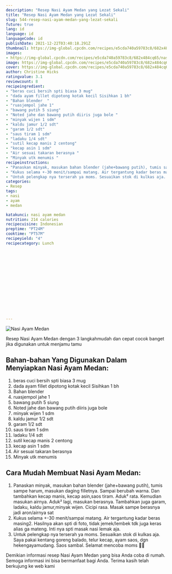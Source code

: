 ```yaml
---
description: "Resep Nasi Ayam Medan yang Lezat Sekali"
title: "Resep Nasi Ayam Medan yang Lezat Sekali"
slug: 544-resep-nasi-ayam-medan-yang-lezat-sekali
future: true
lang: id
language: id
languageCode: id
publishDate: 2021-12-22T03:40:18.291Z 
thumbnail: https://img-global.cpcdn.com/recipes/e5cda740a59783c8/682x484cq65/nasi-ayam-medan-foto-resep-utama.png
images:
- https://img-global.cpcdn.com/recipes/e5cda740a59783c8/682x484cq65/nasi-ayam-medan-foto-resep-utama.png
image: https://img-global.cpcdn.com/recipes/e5cda740a59783c8/682x484cq65/nasi-ayam-medan-foto-resep-utama.png
cover: https://img-global.cpcdn.com/recipes/e5cda740a59783c8/682x484cq65/nasi-ayam-medan-foto-resep-utama.png
author: Christine Hicks
ratingvalue: 3.1
reviewcount: 8
recipeingredient:
- "beras cuci bersih spti biasa 3 mug"
- "dada ayam fillet dipotong kotak kecil Sisihkan 1 bh"
- "Bahan blender  "
- "ruasjempol jahe 1"
- "bawang putih 5 siung"
- "Noted jahe dan bawang putih diiris juga bole "
- "minyak wijen 1 sdm"
- "kaldu jamur 1/2 sdt"
- "garam 1/2 sdt"
- "saus tiram 1 sdm"
- "ladaku 1/4 sdt"
- "sutil kecap manis 2 centong"
- "kecap asin 1 sdm"
- "Air sesuai takaran berasnya "
- "Minyak utk menumis "
recipeinstructions:
- "Panaskan minyak, masukan bahan blender (jahe+bawang putih), tumis sampe harum, masukan daging filletnya. Sampai berubah warna. Dan tambahkan kecap manis, kecap asin,saos tiram. Aduk² rata. Kemudian masukan airnya. Aduk² lagi, masukan berasnya. Tambahkan juga garam, ladaku, kaldu jamur,minyak wijen. Cicipi rasa. Masak sampe berasnya jadi aron/airnya sat"
- "Kukus selama +-30 menit/sampai matang. Air tergantung kadar beras masing2. Hasilnya akan spti di foto, tidak jemek/lembek tdk juga keras alias ga mateng. Inti nya spti masak nasi lemak aja."
- "Untuk pelengkap nya terserah ya moms. Sesuaikan stok di kulkas aja. Saya pakai kentang goreng balado, telur kecap, ayam saos, dgn hekengayamudang. Saos sambal. Selamat mencoba moms 🍱🍗"
categories:
- Resep
tags:
- nasi
- ayam
- medan

katakunci: nasi ayam medan 
nutrition: 214 calories
recipecuisine: Indonesian
preptime: "PT24M"
cooktime: "PT57M"
recipeyield: "4"
recipecategory: Lunch


     
    
    
    
    
    
    
    
    
    
    
      
    
---
```



![Nasi Ayam Medan](https://img-global.cpcdn.com/recipes/e5cda740a59783c8/682x484cq65/nasi-ayam-medan-foto-resep-utama.png)

Resep Nasi Ayam Medan    dengan 3 langkahmudah dan cepat cocok banget jika digunakan untuk menjamu tamu

<!--inarticleads1-->

## Bahan-bahan Yang Digunakan Dalam Menyiapkan Nasi Ayam Medan:

1. beras cuci bersih spti biasa 3 mug
1. dada ayam fillet dipotong kotak kecil Sisihkan 1 bh
1. Bahan blender  
1. ruasjempol jahe 1
1. bawang putih 5 siung
1. Noted jahe dan bawang putih diiris juga bole 
1. minyak wijen 1 sdm
1. kaldu jamur 1/2 sdt
1. garam 1/2 sdt
1. saus tiram 1 sdm
1. ladaku 1/4 sdt
1. sutil kecap manis 2 centong
1. kecap asin 1 sdm
1. Air sesuai takaran berasnya 
1. Minyak utk menumis 



<!--inarticleads2-->

## Cara Mudah Membuat Nasi Ayam Medan:

1. Panaskan minyak, masukan bahan blender (jahe+bawang putih), tumis sampe harum, masukan daging filletnya. Sampai berubah warna. Dan tambahkan kecap manis, kecap asin,saos tiram. Aduk² rata. Kemudian masukan airnya. Aduk² lagi, masukan berasnya. Tambahkan juga garam, ladaku, kaldu jamur,minyak wijen. Cicipi rasa. Masak sampe berasnya jadi aron/airnya sat
1. Kukus selama +-30 menit/sampai matang. Air tergantung kadar beras masing2. Hasilnya akan spti di foto, tidak jemek/lembek tdk juga keras alias ga mateng. Inti nya spti masak nasi lemak aja.
1. Untuk pelengkap nya terserah ya moms. Sesuaikan stok di kulkas aja. Saya pakai kentang goreng balado, telur kecap, ayam saos, dgn hekengayamudang. Saos sambal. Selamat mencoba moms 🍱🍗




Demikian informasi  resep Nasi Ayam Medan   yang bisa Anda coba di rumah. Semoga informasi ini bisa bermanfaat bagi Anda. Terima kasih telah berkujung ke web kami
